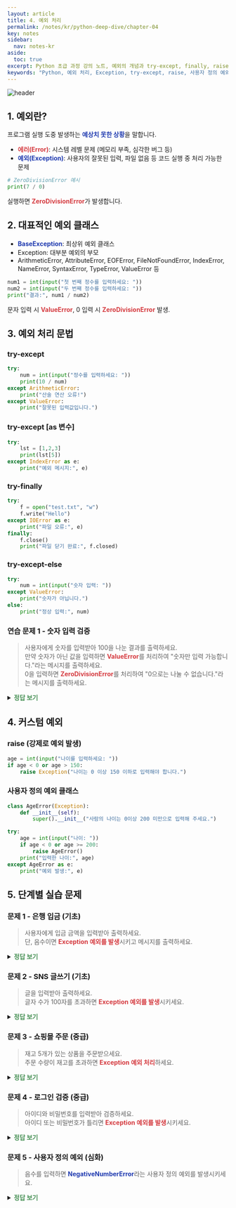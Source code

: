 ```yaml
---
layout: article
title: 4. 예외 처리
permalink: /notes/kr/python-deep-dive/chapter-04
key: notes
sidebar:
  nav: notes-kr
aside:
  toc: true
excerpt: Python 초급 과정 강의 노트, 예외의 개념과 try-except, finally, raise, 사용자 정의 예외 활용 방법을 다룹니다.
keywords: "Python, 예외 처리, Exception, try-except, raise, 사용자 정의 예외"
---
```


<style>
    /* 색상 규칙
      빨강: 주의, 경고, 위험 (에러, 치명적 상황)
      파랑: 핵심 개념, 주요 키워드 (클래스, 문법 요소)
      초록: 안전, 좋은 습관, 정답 보기
      노랑: 코드 요소 (함수명, 변수명 등)
    */
    .red-text { color: #D53C41; font-weight: bold; }
    .blue-text { color: #203BB0; font-weight: bold; }
    .green-text { color: #448F52; font-weight: bold; }
    .yellow-code { color: #BD8739; font-weight: bold; }
</style>

![header](https://capsule-render.vercel.app/api?type=waving&height=300&color=gradient&text=Python%20DeepDive&reversal=false&textBg=false)

## 1. 예외란?
프로그램 실행 도중 발생하는 <span class="blue-text">예상치 못한 상황</span>을 말합니다.  
- <span class="red-text">에러(Error)</span>: 시스템 레벨 문제 (메모리 부족, 심각한 버그 등)  
- <span class="blue-text">예외(Exception)</span>: 사용자의 잘못된 입력, 파일 없음 등 코드 실행 중 처리 가능한 문제  

```python
# ZeroDivisionError 예시
print(7 / 0)
```
실행하면 <span class="red-text">ZeroDivisionError</span>가 발생합니다.


## 2. 대표적인 예외 클래스
- <span class="blue-text">BaseException</span>: 최상위 예외 클래스  
- Exception: 대부분 예외의 부모  
- ArithmeticError, AttributeError, EOFError, FileNotFoundError, IndexError, NameError, SyntaxError, TypeError, ValueError 등  

```python
num1 = int(input("첫 번째 정수를 입력하세요: "))
num2 = int(input("두 번째 정수를 입력하세요: "))
print("결과:", num1 / num2)
```
문자 입력 시 <span class="red-text">ValueError</span>, 0 입력 시 <span class="red-text">ZeroDivisionError</span> 발생.

## 3. 예외 처리 문법

### try-except
```python
try:
    num = int(input("정수를 입력하세요: "))
    print(10 / num)
except ArithmeticError:
    print("산술 연산 오류!")
except ValueError:
    print("잘못된 입력값입니다.")
```

### try-except [as 변수]
```python
try:
    lst = [1,2,3]
    print(lst[5])
except IndexError as e:
    print("예외 메시지:", e)
```

### try-finally
```python
try:
    f = open("test.txt", "w")
    f.write("Hello")
except IOError as e:
    print("파일 오류:", e)
finally:
    f.close()
    print("파일 닫기 완료:", f.closed)
```

### try-except-else
```python
try:
    num = int(input("숫자 입력: "))
except ValueError:
    print("숫자가 아닙니다.")
else:
    print("정상 입력:", num)
```

### 연습 문제 1 - 숫자 입력 검증
> 사용자에게 숫자를 입력받아 100을 나눈 결과를 출력하세요.   
> 만약 숫자가 아닌 값을 입력하면 <span class="red-text">ValueError</span>를 처리하여 "숫자만 입력 가능합니다."라는 메시지를 출력하세요.   
> 0을 입력하면 <span class="red-text">ZeroDivisionError</span>를 처리하여 "0으로는 나눌 수 없습니다."라는 메시지를 출력하세요.

<details>
  <summary><span class="green-text">정답 보기</span></summary>
  <pre><code class="language-python">
    try:
      num = int(input("숫자 입력: "))
      print("100 /", num, "=", 100 / num)
    except ValueError:
      print("숫자만 입력 가능합니다.")
    except ZeroDivisionError:
      print("0으로는 나눌 수 없습니다.")
  </code></pre>
</details>

## 4. 커스텀 예외

### raise (강제로 예외 발생)
```python
age = int(input("나이를 입력하세요: "))
if age < 0 or age > 150:
    raise Exception("나이는 0 이상 150 이하로 입력해야 합니다.")
```

### 사용자 정의 예외 클래스
```python
class AgeError(Exception):
    def __init__(self):
        super().__init__("사람의 나이는 0이상 200 미만으로 입력해 주세요.")

try:
    age = int(input("나이: "))
    if age < 0 or age >= 200:
        raise AgeError()
    print("입력한 나이:", age)
except AgeError as e:
    print("예외 발생:", e)
```

## 5. 단계별 실습 문제

### 문제 1 - 은행 입금 (기초)
> 사용자에게 입금 금액을 입력받아 출력하세요.  
> 단, 음수이면 <span class="red-text">Exception 예외를 발생</span>시키고 메시지를 출력하세요.  

<details>
  <summary><span class="green-text">정답 보기</span></summary>
  <pre><code class="language-python">
    amount = int(input("입금 금액: "))
    if amount < 0:
        raise Exception("음수 금액은 허용되지 않습니다.")
    print("입금 완료:", amount, "원")
  </code></pre>
</details>

### 문제 2 - SNS 글쓰기 (기초)
> 글을 입력받아 출력하세요.  
> 글자 수가 100자를 초과하면 <span class="red-text">Exception 예외를 발생</span>시키세요.  

<details>
  <summary><span class="green-text">정답 보기</span></summary>
  <pre><code class="language-python">
    post = input("글 입력: ")
    if len(post) > 100:
        raise Exception("100자를 초과했습니다.")
    print("게시 성공:", post)
  </code></pre>
</details>

### 문제 3 - 쇼핑몰 주문 (중급)
> 재고 5개가 있는 상품을 주문받으세요.  
> 주문 수량이 재고를 초과하면 <span class="red-text">Exception 예외 처리</span>하세요.  

<details>
  <summary><span class="green-text">정답 보기</span></summary>
  <pre><code class="language-python">
    stock = 5
    try:
        qty = int(input("주문 수량: "))
        if qty > stock:
            raise Exception("재고 부족: 남은 수량은 " + str(stock))
        print("주문 완료:", qty, "개")
    except Exception as e:
        print("주문 실패:", e)
  </code></pre>
</details>


### 문제 4 - 로그인 검증 (중급)
> 아이디와 비밀번호를 입력받아 검증하세요.  
> 아이디 또는 비밀번호가 틀리면 <span class="red-text">Exception 예외를 발생</span>시키세요.  

<details>
  <summary><span class="green-text">정답 보기</span></summary>
  <pre><code class="language-python">
    USER = "admin"
    PWD = "1234"  
    try:
        uid = input("아이디: ")
        pw = input("비밀번호: ")
        if uid != USER or pw != PWD:
            raise Exception("로그인 실패")
        print("로그인 성공!")
    except Exception as e:
        print(e)
  </code></pre>
</details>


### 문제 5 - 사용자 정의 예외 (심화)
> 음수를 입력하면 <span class="blue-text">NegativeNumberError</span>라는 사용자 정의 예외를 발생시키세요.  

<details>
  <summary><span class="green-text">정답 보기</span></summary>
  <pre><code class="language-python">
    class NegativeNumberError(Exception):
        def __init__(self):
            super().__init__("음수는 허용되지 않습니다.")  
    try:
        num = int(input("숫자 입력: "))
        if num < 0:
            raise NegativeNumberError()
        print("입력된 숫자:", num)
    except NegativeNumberError as e:
        print("예외 발생:", e)
  </code></pre>
</details>
